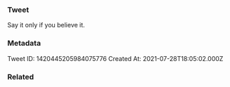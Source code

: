 ### Tweet
Say it only if you believe it.

### Metadata
Tweet ID: 1420445205984075776
Created At: 2021-07-28T18:05:02.000Z

### Related

